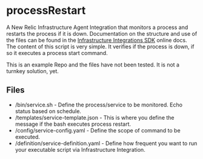 # processRestart

A New Relic Infrastructure Agent Integration that monitors a process and restarts the process if it is down. Documentation on the structure and use of the files can be found in the [Infrastructure Integrations SDK](https://docs.newrelic.com/docs/infrastructure/integrations-sdk/get-started/intro-infrastructure-integrations-sdk) online docs. The content of this script is very simple. It verifies if the process is down, if so it executes a process start command. 

This is an example Repo and the files have not been tested. It is not a turnkey solution, yet. 

## Files

* /bin/service.sh - Define the process/service to be monitored. Echo status based on schedule.
* /templates/service-template.json - This is where you define the message if the bash executes process restart.
* /config/service-config.yaml - Define the scope of command to be executed.
* /definition/service-definition.yaml - Define how frequent you want to run your executable script via Infrastructure Integration.
